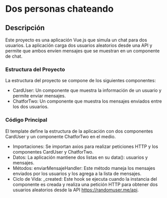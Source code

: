 # Dos personas chateando

## Descripción
Este proyecto es una aplicación Vue.js que simula un chat para dos usuarios. La aplicación carga dos usuarios aleatorios desde una API y permite que ambos envíen mensajes que se muestran en un componente de chat.

### Estructura del Proyecto
La estructura del proyecto se compone de los siguientes componentes:

* CardUser: Un componente que muestra la información de un usuario y permite enviar mensajes.
* ChatforTwo: Un componente que muestra los mensajes enviados entre los dos usuarios.

### Código Principal
El template define la estructura de la aplicación con dos componentes CardUser y un componente ChatforTwo en el medio.
* Importaciones: Se importan axios para realizar peticiones HTTP y los componentes CardUser y ChatforTwo.
* Datos: La aplicación mantiene dos listas en su data(): usuarios y mensajes.
* Métodos:   enviarMensajeHandler: Este método maneja los mensajes enviados por los usuarios y los agrega a la lista de mensajes.
* Ciclo de Vida:  _created: Este hook se ejecuta cuando la instancia del componente es creada y realiza una petición HTTP para obtener dos usuarios aleatorios desde la API https://randomuser.me/api.


